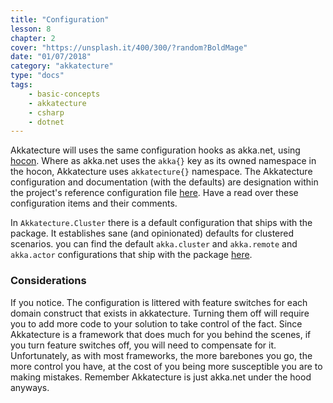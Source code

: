 ```yaml
---
title: "Configuration"
lesson: 8
chapter: 2
cover: "https://unsplash.it/400/300/?random?BoldMage"
date: "01/07/2018"
category: "akkatecture"
type: "docs"
tags:
    - basic-concepts
    - akkatecture
    - csharp
    - dotnet
---
```

Akkatecture will uses the same configuration hooks as akka.net, using [hocon](http://getakka.net/articles/concepts/configuration.html). Where as akka.net uses the `akka{}` key as its owned namespace in the hocon, Akkatecture uses `akkatecture{}` namespace. The Akkatecture configuration and documentation (with the defaults) are designation within the project's reference configuration file [here](https://github.com/Lutando/Akkatecture/blob/master/src/Akkatecture/Configuration/reference.conf). Have a read over these configuration items and their comments.

In `Akkatecture.Cluster` there is a default configuration that ships with the package. It establishes sane (and opinionated) defaults for clustered scenarios. you can find the default `akka.cluster` and `akka.remote` and `akka.actor` configurations that ship with the package [here](https://github.com/Lutando/Akkatecture/blob/master/src/Akkatecture.Clustering/Configuration/default.conf).


### Considerations

If you notice. The configuration is littered with feature switches for each domain construct that exists in akkatecture. Turning them off will require you to add more code to your solution to take control of the fact. Since Akkatecture is a framework that does much for you behind the scenes, if you turn feature switches off, you will need to compensate for it. Unfortunately, as with most frameworks, the more barebones you go, the more control you have, at the cost of you being more susceptible you are to making mistakes. Remember Akkatecture is just akka.net under the hood anyways.